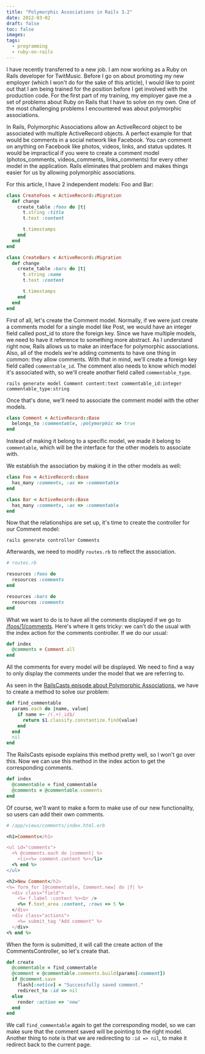 ```yaml
---
title: "Polymorphic Associations in Rails 3.2"
date: 2012-03-02
draft: false
toc: false
images:
tags:
  - programming
  - ruby-on-rails
---
```


I have recently transferred to a new job. I am now working as a Ruby on Rails developer for TwitMusic. Before I go on about promoting my new employer (which I won't do for the sake of this article), I would like to point out that I am being trained for the position before I get involved with the production code. For the first part of my training, my employer gave me a set of problems about Ruby on Rails that I have to solve on my own. One of the most challenging problems I encountered was about polymorphic associations.

In Rails, Polymorphic Associations allow an ActiveRecord object to be associated with multiple ActiveRecord objects. A perfect example for that would be comments in a social network like Facebook. You can comment on anything on Facebook like photos, videos, links, and status updates. It would be impractical if you were to create a comment model (photos_comments, videos_comments, links_comments) for every other model in the application. Rails eliminates that problem and makes things easier for us by allowing polymorphic associations.

For this article, I have 2 independent models: Foo and Bar:

```ruby
class CreateFoos < ActiveRecord::Migration
  def change
    create_table :foos do |t|
      t.string :title
      t.text :content

      t.timestamps
    end
  end
end

class CreateBars < ActiveRecord::Migration
  def change
    create_table :bars do |t|
      t.string :name
      t.text :content

      t.timestamps
    end
  end
end
```

First of all, let's create the Comment model. Normally, if we were just create a comments model for a single model like Post, we would have an integer field called post_id to store the foreign key. Since we have multiple models, we need to have it reference to something more abstract. As I understand right now, Rails allows us to make an interface for polymorphic associations. Also, all of the models we're adding comments to have one thing in common: they allow comments. With that in mind, we'll create a foreign key field called `commentable_id`. The comment also needs to know which model it's associated with, so we'll create another field called `commentable_type`.

```shell
rails generate model Comment content:text commentable_id:integer commentable_type:string
```

Once that's done, we'll need to associate the comment model with the other models.

```ruby
class Comment < ActiveRecord::Base
  belongs_to :commentable, :polymorphic => true
end
```

Instead of making it belong to a specific model, we made it belong to `commentable`, which will be the interface for the other models to associate with.

We establish the association by making it in the other models as well:

```ruby
class Foo < ActiveRecord::Base
  has_many :comments, :as => :commentable
end

class Bar < ActiveRecord::Base
  has_many :comments, :as => :commentable
end
```

Now that the relationships are set up, it's time to create the controller for our Comment model:

```shell
rails generate controller Comments
```

Afterwards, we need to modify `routes.rb` to reflect the association.

```ruby
# routes.rb

resources :foos do
  resources :comments
end

resources :bars do
  resources :comments
end
```

What we want to do is to have all the comments displayed if we go to [/foos/1/comments](http://localhost:3000/foos/1/comments). Here's where it gets tricky: we can't do the usual with the index action for the comments controller. If we do our usual:

```ruby
def index
  @comments = Comment.all
end
```

All the comments for every model will be displayed. We need to find a way to only display the comments under the model that we are referring to.

As seen in the [RailsCasts episode about Polymorphic Associations](http://railscasts.com/episodes/154-polymorphic-association), we have to create a method to solve our problem:

```ruby
def find_commentable
  params.each do |name, value|
    if name =~ /(.+)_id$/
      return $1.classify.constantize.find(value)
    end
  end
  nil
end
```

The RailsCasts episode explains this method pretty well, so I won't go over this. Now we can use this method in the index action to get the corresponding comments.

```ruby
def index
  @commentable = find_commentable
  @comments = @commentable.comments
end
```

Of course, we'll want to make a form to make use of our new functionality, so users can add their own comments.

```ruby
# /app/views/comments/index.html.erb

<h1>Comments</h1>

<ul id="comments">
  <% @comments.each do |comment| %>
    <li><%= comment.content %></li>
  <% end %>
</ul>

<h2>New Comment</h2>
<%= form_for [@commentable, Comment.new] do |f| %>
  <div class="field">
    <%= f.label :content %><br />
    <%= f.text_area :content, :rows => 5 %>
  </div>
  <div class="actions">
    <%= submit_tag "Add comment" %>
  </div>
<% end %>
```

When the form is submitted, it will call the create action of the CommentsController, so let's create that.

```ruby
def create
  @commentable = find_commentable
  @comment = @commentable.comments.build(params[:comment])
  if @comment.save
    flash[:notice] = "Successfully saved comment."
    redirect_to :id => nil
  else
    render :action => 'new'
  end
end
```

We call `find_commentable` again to get the corresponding model, so we can make sure that the comment saved will be pointing to the right model. Another thing to note is that we are redirecting to `:id => nil`, to make it redirect back to the current page.
